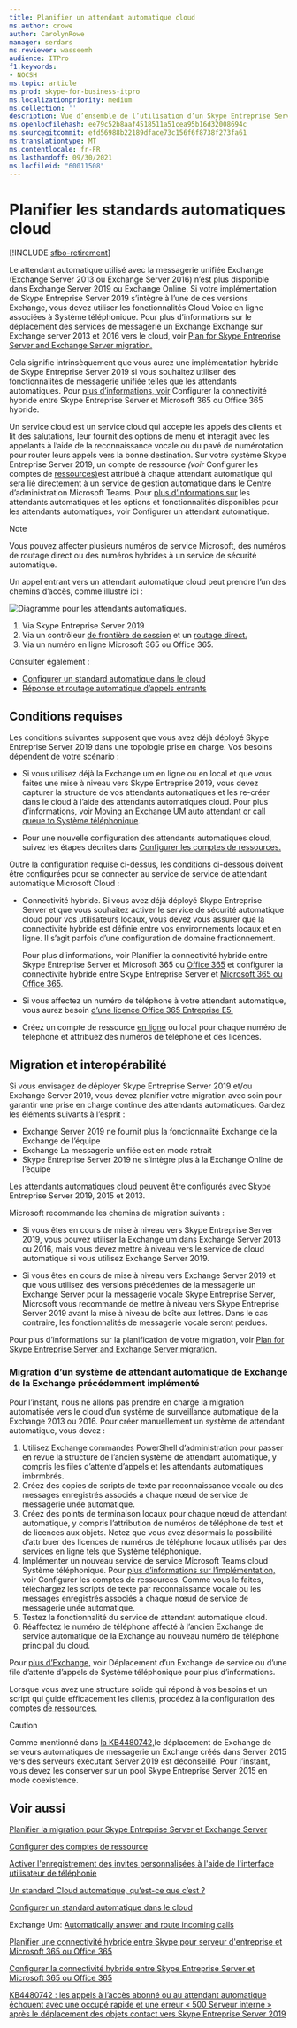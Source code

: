 ```yaml
---
title: Planifier un attendant automatique cloud
ms.author: crowe
author: CarolynRowe
manager: serdars
ms.reviewer: wasseemh
audience: ITPro
f1.keywords:
- NOCSH
ms.topic: article
ms.prod: skype-for-business-itpro
ms.localizationpriority: medium
ms.collection: ''
description: Vue d’ensemble de l’utilisation d’un Skype Entreprise Server cloud avec Skype Entreprise Server 2019
ms.openlocfilehash: ee79c52b8aaf4518511a51cea95b16d32008694c
ms.sourcegitcommit: efd56988b22189dface73c156f6f8738f273fa61
ms.translationtype: MT
ms.contentlocale: fr-FR
ms.lasthandoff: 09/30/2021
ms.locfileid: "60011508"
---
```

# <a name="plan-cloud-auto-attendants"></a>Planifier les standards automatiques cloud

[!INCLUDE [sfbo-retirement](../../Hub/includes/sfbo-retirement.md)]

Le attendant automatique utilisé avec la messagerie unifiée Exchange (Exchange Server 2013 ou Exchange Server 2016) n’est plus disponible dans Exchange Server 2019 ou Exchange Online. Si votre implémentation de Skype Entreprise Server 2019 s’intègre à l’une de ces versions Exchange, vous devez utiliser les fonctionnalités Cloud Voice en ligne associées à Système téléphonique. Pour plus d’informations sur le déplacement des services de messagerie un Exchange Exchange sur Exchange server 2013 et 2016 vers le cloud, voir [Plan for Skype Entreprise Server and Exchange Server migration.](plan-um-migration.md)

Cela signifie intrinsèquement que vous aurez une implémentation hybride de Skype Entreprise Server 2019 si vous souhaitez utiliser des fonctionnalités de messagerie unifiée telles que les attendants automatiques. Pour [plus d’informations, voir](configure-hybrid-connectivity.md) Configurer la connectivité hybride entre Skype Entreprise Server et Microsoft 365 ou Office 365 hybride.

Un service cloud est un service cloud qui accepte les appels des clients et lit des salutations, leur fournit des options de menu et interagit avec les appelants à l’aide de la reconnaissance vocale ou du pavé de numérotation pour router leurs appels vers la bonne destination. Sur votre système Skype Entreprise Server 2019, un compte de ressource *(voir* Configurer les comptes de [ressources)](configure-onprem-ra.md)est attribué à chaque attendant automatique qui sera lié directement à un service de gestion automatique dans le Centre d’administration Microsoft Teams. Pour [plus d’informations sur](/microsoftteams/create-a-phone-system-auto-attendant) les attendants automatiques et les options et fonctionnalités disponibles pour les attendants automatiques, voir Configurer un attendant automatique.

> [!NOTE]
> Vous pouvez affecter plusieurs numéros de service Microsoft, des numéros de routage direct ou des numéros hybrides à un service de sécurité automatique.

Un appel entrant vers un attendant automatique cloud peut prendre l’un des chemins d’accès, comme illustré ici :

![Diagramme pour les attendants automatiques.](../../SfBServer2019/media/AA-plan-concept.png)

1. Via Skype Entreprise Server 2019
2. Via un contrôleur [de frontière de session](/MicrosoftTeams/direct-routing-border-controllers) et un [routage direct.](/microsoftteams/direct-routing-plan-media-bypass)
3. Via un numéro en ligne Microsoft 365 ou Office 365.

Consulter également :

- [Configurer un standard automatique dans le cloud](/microsoftteams/create-a-phone-system-auto-attendant)
- [Réponse et routage automatique d’appels entrants](/exchange/voice-mail-unified-messaging/automatically-answer-and-route-calls/automatically-answer-and-route-calls)

## <a name="requirements"></a>Conditions requises

Les conditions suivantes supposent que vous avez déjà déployé Skype Entreprise Server 2019 dans une topologie prise en charge.  Vos besoins dépendent de votre scénario :

- Si vous utilisez déjà la Exchange um en ligne ou en local et que vous faites une mise à niveau vers Skype Entreprise 2019, vous devez capturer la structure de vos attendants automatiques et les re-créer dans le cloud à l’aide des attendants automatiques cloud. Pour plus d’informations, voir [Moving an Exchange UM auto attendant or call queue to Système téléphonique](configure-onprem-ra.md#moving-an-exchange-um-auto-attendant-or-call-queue-to-phone-system).

- Pour une nouvelle configuration des attendants automatiques cloud, suivez les étapes décrites dans [Configurer les comptes de ressources.](configure-onprem-ra.md)

Outre la configuration requise ci-dessus, les conditions ci-dessous doivent être configurées pour se connecter au service de service de attendant automatique Microsoft Cloud :

- Connectivité hybride. Si vous avez déjà déployé Skype Entreprise Server et que vous souhaitez activer le service de sécurité automatique cloud pour vos utilisateurs locaux, vous devez vous assurer que la connectivité hybride est définie entre vos environnements locaux et en ligne. Il s’agit parfois d’une configuration de domaine fractionnement.

   Pour plus d’informations, voir Planifier la connectivité hybride entre Skype Entreprise Server et Microsoft 365 ou [Office 365](plan-hybrid-connectivity.md) et configurer la connectivité hybride entre Skype Entreprise Server et [Microsoft 365 ou Office 365](configure-hybrid-connectivity.md).

- Si vous affectez un numéro de téléphone à votre attendant automatique, vous aurez besoin [d’une licence Office 365 Entreprise E5.](../../SfbOnline/skype-for-business-and-microsoft-teams-add-on-licensing/license-options-based-on-your-plan/office-365-enterprise-e5-with-audio-conferencing.md)
- Créez un compte de ressource [](configure-onprem-ra.md) [en ligne](/MicrosoftTeams/manage-resource-accounts) ou local pour chaque numéro de téléphone et attribuez des numéros de téléphone et des licences. 

## <a name="migration-and-interoperability"></a>Migration et interopérabilité

Si vous envisagez de déployer Skype Entreprise Server 2019 et/ou Exchange Server 2019, vous devez planifier votre migration avec soin pour garantir une prise en charge continue des attendants automatiques. Gardez les éléments suivants à l’esprit :

- Exchange Server 2019 ne fournit plus la fonctionnalité Exchange de la Exchange de l’équipe
- Exchange La messagerie unifiée est en mode retrait
- Skype Entreprise Server 2019 ne s’intègre plus à la Exchange Online de l’équipe

Les attendants automatiques cloud peuvent être configurés avec Skype Entreprise Server 2019, 2015 et 2013.

Microsoft recommande les chemins de migration suivants :

- Si vous êtes en cours de mise à niveau vers Skype Entreprise Server 2019, vous pouvez utiliser la Exchange um dans Exchange Server 2013 ou 2016, mais vous devez mettre à niveau vers le service de cloud automatique si vous utilisez Exchange Server 2019.

- Si vous êtes en cours de mise à niveau vers Exchange Server 2019 et que vous utilisez des versions précédentes de la messagerie un Exchange Server pour la messagerie vocale Skype Entreprise Server, Microsoft vous recommande de mettre à niveau vers Skype Entreprise Server 2019 avant la mise à niveau de boîte aux lettres.  Dans le cas contraire, les fonctionnalités de messagerie vocale seront perdues.

Pour plus d’informations sur la planification de votre migration, voir [Plan for Skype Entreprise Server and Exchange Server migration.](plan-um-migration.md)

### <a name="migrating-a-previously-implemented-exchange-um-auto-attendant-system"></a>Migration d’un système de attendant automatique de Exchange de la Exchange précédemment implémenté

Pour l’instant, nous ne allons pas prendre en charge la migration automatisée vers le cloud d’un système de surveillance automatique de la Exchange 2013 ou 2016. Pour créer manuellement un système de attendant automatique, vous devez :

1. Utilisez Exchange commandes PowerShell d’administration pour passer en revue la structure de l’ancien système de attendant automatique, y compris les files d’attente d’appels et les attendants automatiques imbrmbrés.  
2. Créez des copies de scripts de texte par reconnaissance vocale ou des messages enregistrés associés à chaque nœud de service de messagerie unée automatique.
3. Créez des points de terminaison locaux pour chaque nœud de attendant automatique, y compris l’attribution de numéros de téléphone de test et de licences aux objets. Notez que vous avez désormais la possibilité d’attribuer des licences de numéros de téléphone locaux utilisés par des services en ligne tels que Système téléphonique.
4. Implémenter un nouveau service de service Microsoft Teams cloud Système téléphonique. Pour [plus d’informations sur l’implémentation,](configure-onprem-ra.md) voir Configurer les comptes de ressources. Comme vous le faites, téléchargez les scripts de texte par reconnaissance vocale ou les messages enregistrés associés à chaque nœud de service de messagerie unée automatique.
5. Testez la fonctionnalité du service de attendant automatique cloud.
6. Réaffectez le numéro de téléphone affecté à l’ancien Exchange de service automatique de la Exchange au nouveau numéro de téléphone principal du cloud.

Pour [plus d’Exchange,](configure-onprem-ra.md#moving-an-exchange-um-auto-attendant-or-call-queue-to-phone-system) voir Déplacement d’un Exchange de service ou d’une file d’attente d’appels de Système téléphonique pour plus d’informations.

Lorsque vous avez une structure solide qui répond à vos besoins et un script qui guide efficacement les clients, procédez à la configuration des comptes [de ressources.](configure-onprem-ra.md)

> [!CAUTION]
> Comme mentionné dans [la KB4480742,](https://support.microsoft.com/help/4480742/call-failures-and-500-server-internal-error-after-migration-to-2019)le déplacement de Exchange de serveurs automatiques de messagerie un Exchange créés dans Server 2015 vers des serveurs exécutant Server 2019 est déconseillé. Pour l’instant, vous devez les conserver sur un pool Skype Entreprise Server 2015 en mode coexistence.

## <a name="see-also"></a>Voir aussi

[Planifier la migration pour Skype Entreprise Server et Exchange Server](plan-um-migration.md)

[Configurer des comptes de ressource](configure-onprem-ra.md)

[Activer l'enregistrement des invites personnalisées à l'aide de l'interface utilisateur de téléphonie](/exchange/voice-mail-unified-messaging/greetings-announcements-menus-and-prompts/enable-custom-prompt-recording)

[Un standard Cloud automatique, qu’est-ce que c’est ?](/SkypeForBusiness/what-is-phone-system-in-office-365/what-are-phone-system-auto-attendants)

[Configurer un standard automatique dans le cloud](/microsoftteams/create-a-phone-system-auto-attendant)

Exchange Um: [Automatically answer and route incoming calls](/exchange/voice-mail-unified-messaging/automatically-answer-and-route-calls/automatically-answer-and-route-calls)

[ Planifier une connectivité hybride entre Skype pour serveur d'entreprise et Microsoft 365 ou Office 365](plan-hybrid-connectivity.md)

[Configurer la connectivité hybride entre Skype Entreprise Server et Microsoft 365 ou Office 365](configure-hybrid-connectivity.md)

[KB4480742 : les appels à l’accès abonné ou au attendant automatique échouent avec une occupé rapide et une erreur « 500 Serveur interne » après le déplacement des objets contact vers Skype Entreprise Server 2019](https://support.microsoft.com/help/4480742/call-failures-and-500-server-internal-error-after-migration-to-2019)
